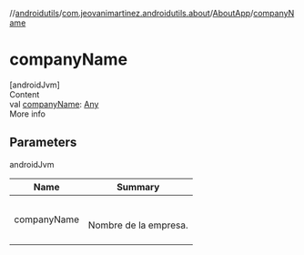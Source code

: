 //[androidutils](../../index.md)/[com.jeovanimartinez.androidutils.about](../index.md)/[AboutApp](index.md)/[companyName](company-name.md)



# companyName  
[androidJvm]  
Content  
val [companyName](company-name.md): [Any](https://kotlinlang.org/api/latest/jvm/stdlib/kotlin/-any/index.html)  
More info  


## Parameters  
  
androidJvm  
  
|  Name|  Summary| 
|---|---|
| <a name="com.jeovanimartinez.androidutils.about/AboutApp/companyName/#/PointingToDeclaration/"></a>companyName| <a name="com.jeovanimartinez.androidutils.about/AboutApp/companyName/#/PointingToDeclaration/"></a><br><br>Nombre de la empresa.<br><br>
  
  



